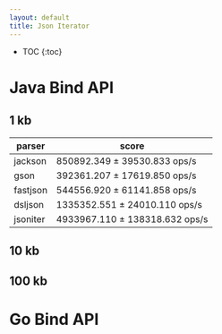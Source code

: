 ```yaml
---
layout: default
title: Json Iterator
---
```


* TOC
{:toc}

# Java Bind API

## 1 kb

| parser | score |
| ---    | ---   |
| jackson  | 850892.349 ± 39530.833  ops/s |
| gson     | 392361.207 ± 17619.850  ops/s |
| fastjson | 544556.920 ± 61141.858  ops/s |
| dsljson  | 1335352.551 ± 24010.110  ops/s |
| jsoniter | 4933967.110 ± 138318.632  ops/s |

## 10 kb

## 100 kb

# Go Bind API

